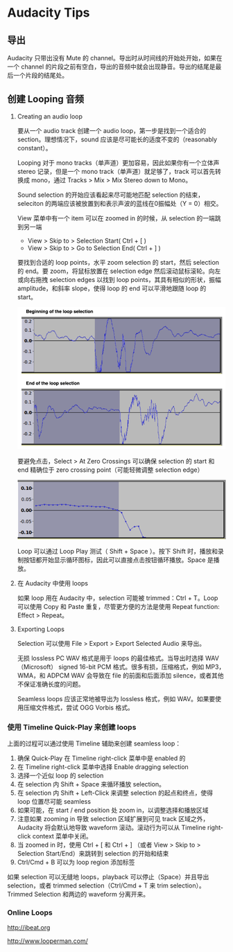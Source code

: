 # Audacity Tips

## 导出

Audacity 只带出没有 Mute 的 channel。导出时从时间线的开始处开始，如果在一个 channel 的片段之前有空白，导出的音频中就会出现静音。导出的结尾是最后一个片段的结尾处。

## 创建 Looping 音频

1. Creating an audio loop

   要从一个 audio track 创建一个 audio loop，第一步是找到一个适合的 section。理想情况下，sound 应该是尽可能长的适度不变的（reasonably constant）。

   Looping 对于 mono tracks（单声道）更加容易，因此如果你有一个立体声 stereo 记录，但是一个 mono track（单声道）就足够了，track 可以首先转换成 mono，通过 Tracks > Mix > Mix Stereo down to Mono。

   Sound selection 的开始应该看起来尽可能地匹配 selection 的结束，seleciton 的两端应该被放置到和表示声波的蓝线在0振幅处（Y = 0）相交。

   View 菜单中有一个 item 可以在 zoomed in 的时候，从 selection 的一端跳到另一端
   - View > Skip to > Selection Start( Ctrl + [ )
   - View > Skip to > Go to Selection End( Ctrl + ] )

   要找到合适的 loop points，水平 zoom selection 的 start，然后 selection 的 end。要 zoom，将鼠标放置在 selection edge 然后滚动鼠标滚轮。向左或向右拖拽 selection edges 以找到 loop points，其具有相似的形状，振幅 amplitude，和斜率 slope，使得 loop 的 end 可以平滑地跟随 loop 的 start。

   ![AudacityLoop](Image/AudacityLoop.png)

   要避免点击，Select > At Zero Crossings 可以确保 selection 的 start 和 end 精确位于 zero crossing point（可能轻微调整 selection edge）

   ![AudacityZeroCrossing](Image/AudacityZeroCrossing.png)

   Loop 可以通过 Loop Play 测试（ Shift + Space ）。按下 Shift 时，播放和录制按钮都开始显示循环图标，因此可以直接点击按钮循环播放。Space 是播放。

2. 在 Audacity 中使用 loops

   如果 loop 用在 Audacity 中，selection 可能被 trimmed：Ctrl + T。Loop 可以使用 Copy 和 Paste 重复，尽管更方便的方法是使用 Repeat function: Effect > Repeat。

3. Exporting Loops

   Selection 可以使用 File > Export > Export Selected Audio 来导出。

   无损 lossless PC WAV 格式是用于 loops 的最佳格式。当导出时选择 WAV（Microsoft） signed 16-bit PCM 格式。很多有损，压缩格式，例如 MP3，WMA，和 ADPCM WAV 会导致在 file 的前面和后面添加 silence，或者其他不保证准确长度的问题。

   Seamless loops 应该正常地被导出为 lossless 格式，例如 WAV。如果要使用压缩文件格式，尝试 OGG Vorbis 格式。

### 使用 Timeline Quick-Play 来创建 loops

上面的过程可以通过使用 Timeline 辅助来创建 seamless loop：

1. 确保 Quick-Play 在 Timeline right-click 菜单中是 enabled 的
2. 在 Timeline right-click 菜单中选择 Enable dragging selection
3. 选择一个近似 loop 的 selection
4. 在 selection 内 Shift + Space 来循环播放 selection。
5. 在 selection 内 Shift + Left-Click 来调整 selection 的起点和终点，使得 loop 位置尽可能 seamless
6. 如果可能，在 start / end position 处 zoom in，以调整选择和播放区域
7. 注意如果 zooming in 导致 selection 区域扩展到可见 track 区域之外，Audacity 将会默认地导致 waveform 滚动。滚动行为可以从 Timeline right-click context 菜单中关闭。
8. 当 zoomed in 时，使用 Ctrl + [ 和 Ctrl + ] （或者 View > Skip to > Selection Start/End）来跳转到 selection 的开始和结束
9. Ctrl/Cmd + B 可以为 loop region 添加标签

如果 selection 可以无缝地 loops，playback 可以停止（Space）并且导出 selection，或者 trimmed selection（Ctrl/Cmd + T 来 trim selection）。Trimmed Selection 和两边的 waveform 分离开来。

### Online Loops

http://ibeat.org

http://www.looperman.com/